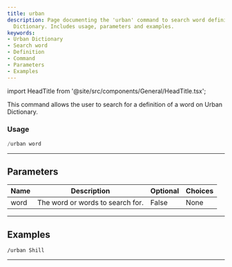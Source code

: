 ```yaml
---
title: urban
description: Page documenting the 'urban' command to search word definitions on Urban
  Dictionary. Includes usage, parameters and examples.
keywords:
- Urban Dictionary
- Search word
- Definition
- Command
- Parameters
- Examples
---
```


import HeadTitle from '@site/src/components/General/HeadTitle.tsx';

<HeadTitle title="urban - Fun - Telegram - Reference | OpenBB Bot Docs" />

This command allows the user to search for a definition of a word on Urban Dictionary.

### Usage

```python wordwrap
/urban word
```

---

## Parameters

| Name | Description | Optional | Choices |
| ---- | ----------- | -------- | ------- |
| word | The word or words to search for. | False | None |


---

## Examples

```
/urban Shill
```
---
